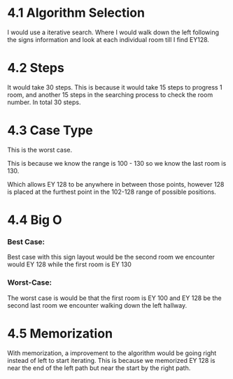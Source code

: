 # 4.1 Algorithm Selection
I would use a iterative search. Where I would walk down the left following the signs information and look at each individual room till I find EY128.

# 4.2 Steps
It would take 30 steps. This is because it would take 15 steps to progress 1 room, and another 15 steps in the searching process to check the room number. In total 30 steps.

# 4.3 Case Type
This is the worst case. 

This is because we know the range is 100 - 130 so we know the last room is 130.

 Which allows EY 128 to be anywhere in between those points, however 128 is placed at the furthest point in the 102-128 range of possible positions. 

# 4.4 Big O
### Best Case: 
Best case with this sign layout would be the second room we encounter would EY 128 while the first room is EY 130
### Worst-Case: 
The worst case is would be that the first room is EY 100 and EY 128 be the second last room we encounter walking down the left hallway. 

# 4.5 Memorization
With memorization, a improvement to the algorithm would be going right instead of left to start iterating. This is because we memorized EY 128 is near the end of the left path but near the start by the right path.


